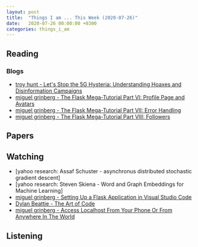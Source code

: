 ```yaml
---
layout: post
title:  "Things I am ... This Week (2020-07-26)"
date:   2020-07-26 00:00:00 +0300
categories: things_i_am
---
```


<!-- # Things I am ... This Week   -->

## Reading  

### Blogs

- [troy hunt - Let's Stop the 5G Hysteria: Understanding Hoaxes and Disinformation Campaigns][th1]
- [miguel grinberg - The Flask Mega-Tutorial Part VI: Profile Page and Avatars][mg2]
- [miguel grinberg - The Flask Mega-Tutorial Part VII: Error Handling][mg3]
- [miguel grinberg - The Flask Mega-Tutorial Part VIII: Followers][mg4]

## Papers

## Watching  

- [yahoo research: Assaf Schuster - asynchronus distributed stochastic gradient descent]
- [yahoo research: Steven Skiena - Word and Graph Embeddings for Machine Learning]
- [miguel grinberg - Setting Up a Flask Application in Visual Studio Code][mg1]
- [Dylan Beattie - The Art of Code][yt1]
- [miguel grinberg - Access Localhost From Your Phone Or From Anywhere In The World][mg5]

## Listening  

[th1]:https://www.troyhunt.com/lets-stop-the-5g-hysteria-understanding-hoaxes-and-disinformation-campaigns/
[mg1]:https://www.youtube.com/watch?v=UXqiVe6h3lA
[mg2]:https://blog.miguelgrinberg.com/post/the-flask-mega-tutorial-part-vi-profile-page-and-avatars
[mg3]:https://blog.miguelgrinberg.com/post/the-flask-mega-tutorial-part-vii-error-handling
[mg4]:https://blog.miguelgrinberg.com/post/the-flask-mega-tutorial-part-viii-followers
[yt1]:https://www.youtube.com/watch?v=gdSlcxxYAA8
[mg5]:https://blog.miguelgrinberg.com/post/access-localhost-from-your-phone-or-from-anywhere-in-the-world